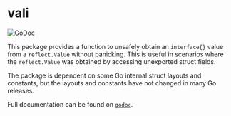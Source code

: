 vali
====

[![GoDoc](https://godoc.org/github.com/twmb/vali?status.svg)](https://godoc.org/github.com/twmb/vali)

This package provides a function to unsafely obtain an `interface{}` value from
a `reflect.Value` without panicking. This is useful in scenarios where the
`reflect.Value` was obtained by accessing unexported struct fields.

The package is dependent on some Go internal struct layouts and constants, but
the layouts and constants have not changed in many Go releases.

Full documentation can be found on [`godoc`](https://godoc.org/github.com/twmb/vali).
